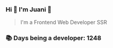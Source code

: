 ### Hi 👋 I&#39;m Juani 🦁

> I&#39;m a Frontend Web Developer SSR

### 📚 Days being a developer: 1248
